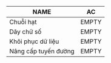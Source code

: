 |NAME|AC|
|---|:---:|
|Chuỗi hạt|EMPTY|
|Dãy chữ số|EMPTY|
|Khôi phục dữ liệu|EMPTY|
|Nâng cấp tuyến đường|EMPTY|

